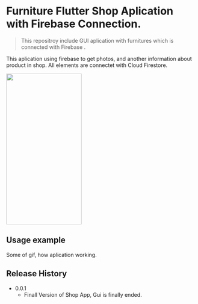 # Furniture Flutter Shop Aplication with Firebase Connection.
> This repositroy include GUI aplication with furnitures which is connected with Firebase .


This aplication using firebase to get photos, and another information about product in shop. All elements are connectet with Cloud Firestore.  

<img src="https://user-images.githubusercontent.com/58904662/108784143-0293ea80-756f-11eb-8f7c-bc7188644a42.png" data-canonical-src="https://user-images.githubusercontent.com/58904662/108784143-0293ea80-756f-11eb-8f7c-bc7188644a42.pngg" width="200" height="400" />

## Usage example

Some of gif, how aplication working.



## Release History


* 0.0.1
    * Finall Version of Shop App, Gui is finally ended.


